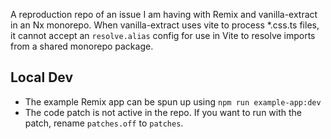 A reproduction repo of an issue I am having with Remix and vanilla-extract in an Nx monorepo. When vanilla-extract uses vite to process \*.css.ts files, it cannot accept an `resolve.alias` config for use in Vite to resolve imports from a shared monorepo package.

## Local Dev

- The example Remix app can be spun up using `npm run example-app:dev`
- The code patch is not active in the repo. If you want to run with the patch, rename `patches.off` to `patches`.